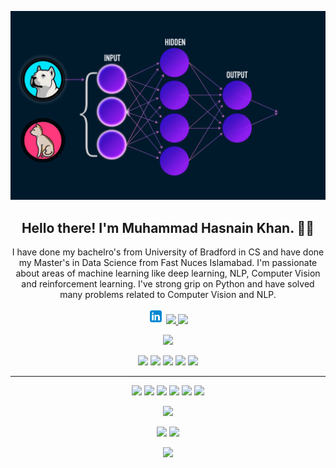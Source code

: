 <!--### Hola, I'm Hasnain! 👋

- 👯 I’m looking to collaborate on LinkedIn
- 💬 Ask me about Machine Learning (NLP/ Computer Vision/ Reinforcement Learning)
- 😄 Pronouns: He/His/Him
<!--- 📫 How to reach me: ...-->

<p align="center">
 <img   src="https://github.com/HasnainKhanNiazi/HasnainKhanNiazi/blob/main/1_n3TBO5i8hrYAujlhiHoE_w.gif">
</p>
<h2 align="center">Hello there! I'm Muhammad Hasnain Khan. 👋🤓</h2>
<p align="center">I have done my bachelro's from University of Bradford in CS and have done my Master's in Data Science from Fast Nuces Islamabad. I'm passionate about areas of machine learning like deep learning, NLP, Computer Vision and reinforcement learning. I've strong grip on Python and have solved many problems related to Computer Vision and NLP.
</p>

<!-- <p align="center"><a href="https://www.linkedin.com/in/hasnainkhanniazi/"><img src="https://github.com/HasnainKhanNiazi/HasnainKhanNiazi/blob/main/icons8-linkedin-48.png" height=25></a></p> -->

<p align=center>
  <a href="https://www.linkedin.com/in/hasnainkhanniazi/"><img src="https://github.com/HasnainKhanNiazi/HasnainKhanNiazi/blob/main/icons8-linkedin-48.png" height=25></a>
  <a href="https://github.com/HasnainKhanNiazi">
    <img src="https://badges.pufler.dev/visits/Randrita/Randrita?style=flat-square&color=black&logo=github">
  </a>
  <a href="https://github.com/HasnainKhanNiazi?tab=repositories">
    <img src="https://badges.pufler.dev/repos/Randrita?style=flat-square&color=black&logo=github">
  </a>
</p>
<p align="center">
<a href="https://github.com/HasnainKhanNiazi"><img src="https://img.shields.io/github/followers/Randrita?style=social"></a>
</p>
<p align="center">
<img src="https://img.shields.io/badge/Machine Learning-green"> <img src="https://img.shields.io/badge/Deep Learning-red"> <img src="https://img.shields.io/badge/Computer Vision-magenta"> <img src="https://img.shields.io/badge/Natural Language Processing-yellow"> <img src="https://img.shields.io/badge/Reinforcement Learning-blue"> 
</p>
<hr>
<p align="center">
<img src="https://img.shields.io/badge/TensorFlow%20-%23FF6F00.svg?&style=for-the-badge&logo=TensorFlow&logoColor=white" /> <img src="https://img.shields.io/badge/Keras%20-%23D00000.svg?&style=for-the-badge&logo=Keras&logoColor=white"/> <img src="https://img.shields.io/badge/python%20-%2314354C.svg?&style=for-the-badge&logo=python&logoColor=white"/> <img src="https://img.shields.io/badge/c++%20-%2300599C.svg?&style=for-the-badge&logo=c%2B%2B&ogoColor=white"/> <img src="https://img.shields.io/badge/git%20-%23F05033.svg?&style=for-the-badge&logo=git&logoColor=white"/> <img src="https://img.shields.io/badge/github%20-%23121011.svg?&style=for-the-badge&logo=github&logoColor=white"/>
</p>


<p align="center">
  <img src="https://github-readme-stats.vercel.app/api?username=HasnainKhanNiazi&show_icons=true&theme=radical" width="640" />
<!--   <img src="https://user-images.githubusercontent.com/60352282/129490045-18e3ebc4-540c-4a3d-b727-b5954fda091c.gif" width="320" />  -->
</p>


<p align="center">
  <img src="https://github-readme-stats.vercel.app/api/top-langs?username=HasnainKhanNiazi&show_icons=true&theme=dark&title_color=ab06b7&locale=en&layout=compact" width="318" />
  <img src="https://github-readme-streak-stats.herokuapp.com/?user=HasnainKhanNiazi&theme=radical&hide_border=true" width="320" /> 
</p>


<p align="center">
 <img src="https://activity-graph.herokuapp.com/graph?username=HasnainKhanNiazi&bg_color=0d0c0d&color=e137d6&line=5daddf&point=99eb1e&area=false&hide_border=false">
</p>
